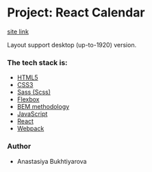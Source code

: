 # Project: React Calendar

[site link](https://react-calendar-stack.netlify.app)

Layout support desktop (up-to-1920) version.

### The tech stack is:

- [HTML5](https://en.wikipedia.org/wiki/HTML5)
- [CSS3](https://en.wikipedia.org/wiki/Cascading_Style_Sheets)
- [Sass (Scss)](https://sass-lang.com/)
- [Flexbox](https://en.wikipedia.org/wiki/CSS_Flexible_Box_Layout)
- [BEM methodology](https://en.bem.info/methodology/)
- [JavaScript](https://en.wikipedia.org/wiki/JavaScript)
- [React](<https://en.wikipedia.org/wiki/React_(software)>)
- [Webpack](https://en.wikipedia.org/wiki/Webpack)

### Author

- Anastasiya Bukhtiyarova
